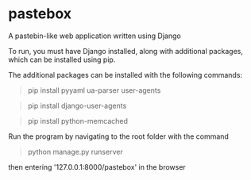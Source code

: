 # pastebox
A pastebin-like web application written using Django

To run, you must have Django installed, along with additional packages, which can be installed using pip.

The additional packages can be installed with the following commands:

> pip install pyyaml ua-parser user-agents

> pip install django-user-agents

> pip install python-memcached


Run the program by navigating to the root folder with the command

> python manage.py runserver 

then entering '127.0.0.1:8000/pastebox' in the browser 
